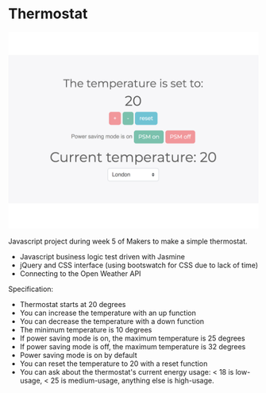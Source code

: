 Thermostat
==========

![alt text](https://github.com/brookewoolley/Thermostat/blob/master/Screen%20Shot%202019-02-24%20at%2021.11.09.png "UI for thermostat")


Javascript project during week 5 of Makers to make a simple thermostat.

- Javascript business logic test driven with Jasmine
- jQuery and CSS interface (using bootswatch for CSS due to lack of time)
- Connecting to the Open Weather API

Specification:

- Thermostat starts at 20 degrees
- You can increase the temperature with an up function
- You can decrease the temperature with a down function
- The minimum temperature is 10 degrees
- If power saving mode is on, the maximum temperature is 25 degrees
- If power saving mode is off, the maximum temperature is 32 degrees
- Power saving mode is on by default
- You can reset the temperature to 20 with a reset function
- You can ask about the thermostat's current energy usage: < 18 is low-usage, < 25 is medium-usage, anything else is high-usage.
